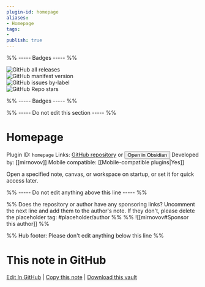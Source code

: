 ```yaml
---
plugin-id: homepage
aliases:
- Homepage
tags: 
- 
publish: true
---
```


%% ----- Badges ----- %%

![GitHub all releases](https://img.shields.io/github/downloads/mirnovov/obsidian-homepage/total?color=573E7A&logo=github&style=for-the-badge)   
![GitHub manifest version](https://img.shields.io/github/manifest-json/v/mirnovov/obsidian-homepage?color=573E7A&logo=github&style=for-the-badge)   
![GitHub issues by-label](https://img.shields.io/github/issues/mirnovov/obsidian-homepage/help%20wanted?color=573E7A&logo=github&style=for-the-badge)   
![GitHub Repo stars](https://img.shields.io/github/stars/mirnovov/obsidian-homepage?color=573E7A&logo=github&style=for-the-badge)

%% ----- Badges ----- %%

%% ----- Do not edit this section ----- %%

# Homepage

Plugin ID: `homepage`
Links: [GitHub repository](https://github.com/mirnovov/obsidian-homepage) or [<button id=HH>Open in Obsidian</button>](obsidian://show-plugin?id=homepage)
Developed by: [[mirnovov]]
Mobile compatible: [[Mobile-compatible plugins|Yes]]

Open a specified note, canvas, or workspace on startup, or set it for quick access later.

%% ----- Do not edit anything above this line ----- %% 

%% Does the repository or author have any sponsoring links? Uncomment the next line and add them to the author's note. If they don't, please delete the placeholder tag: #placeholder/author %%
%% ![[mirnovov#Sponsor this author]] %%

%% Hub footer: Please don't edit anything below this line %%

# This note in GitHub

<span class="git-footer">[Edit In GitHub](https://github.dev/obsidian-community/obsidian-hub/blob/main/02%20-%20Community%20Expansions/02.05%20All%20Community%20Expansions/Plugins/homepage.md "git-hub-edit-note") | [Copy this note](https://raw.githubusercontent.com/obsidian-community/obsidian-hub/main/02%20-%20Community%20Expansions/02.05%20All%20Community%20Expansions/Plugins/homepage.md "git-hub-copy-note") | [Download this vault](https://github.com/obsidian-community/obsidian-hub/archive/refs/heads/main.zip "git-hub-download-vault") </span>
